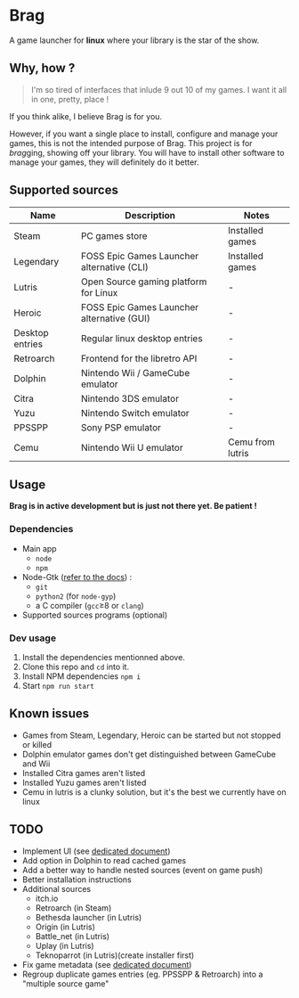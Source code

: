 # Brag
A game launcher for **linux** where your library is the star of the show.

## Why, how ?
> I'm so tired of interfaces that inlude 9 out 10 of my games. I want it all in one, pretty, place ! 

If you think alike, I believe Brag is for you. 

However, if you want a single place to install, configure and manage your games, 
this is not the intended purpose of Brag. This project is for *brag*ging, showing off your library. 
You will have to install other software to manage your games, they will definitely do it better.

## Supported sources
Name            | Description                                | Notes
--------------- | ------------------------------------------ | -----------------
Steam           | PC games store                             | Installed games
Legendary       | FOSS Epic Games Launcher alternative (CLI) | Installed games
Lutris          | Open Source gaming platform for Linux      | -
Heroic          | FOSS Epic Games Launcher alternative (GUI) | -
Desktop entries | Regular linux desktop entries              | -
Retroarch       | Frontend for the libretro API              | -
Dolphin         | Nintendo Wii / GameCube emulator           | -
Citra           | Nintendo 3DS emulator                      | -
Yuzu            | Nintendo Switch emulator                   | -
PPSSPP          | Sony PSP emulator                          | -
Cemu            | Nintendo Wii U emulator                    | Cemu from lutris

## Usage
**Brag is in active development but is just not there yet. Be patient !**

### Dependencies
* Main app 
	* `node` 
	* `npm`
* Node-Gtk ([refer to the docs](https://github.com/romgrk/node-gtk#installing-and-building)) : 
	* `git`
	* `python2` (for `node-gyp`)
	* a C compiler (`gcc`≥8 or `clang`)
* Supported sources programs (optional)

### Dev usage
1. Install the dependencies mentionned above.
2. Clone this repo and `cd` into it.  
3. Install NPM dependencies `npm i`
4. Start `npm run start`

## Known issues
* Games from Steam, Legendary, Heroic can be started but not stopped or killed
* Dolphin emulator games don't get distinguished between GameCube and Wii
* Installed Citra games aren't listed
* Installed Yuzu games aren't listed
* Cemu in lutris is a clunky solution, but it's the best we currently have on linux

## TODO
* Implement UI (see [dedicated document](./resources/ui_design_process.md))
* Add option in Dolphin to read cached games
* Add a better way to handle nested sources (event on game push)
* Better installation instructions
* Additional sources
	* itch.io
	* Retroarch (in Steam)
	* Bethesda launcher (in Lutris)
	* Origin (in Lutris)
	* Battle_net (in Lutris)
	* Uplay (in Lutris)
	* Teknoparrot (in Lutris)(create installer first)
* Fix game metadata (see [dedicated document](./resources/fixing_game_metadata.md))
* Regroup duplicate games entries (eg. PPSSPP & Retroarch) into a "multiple source game"